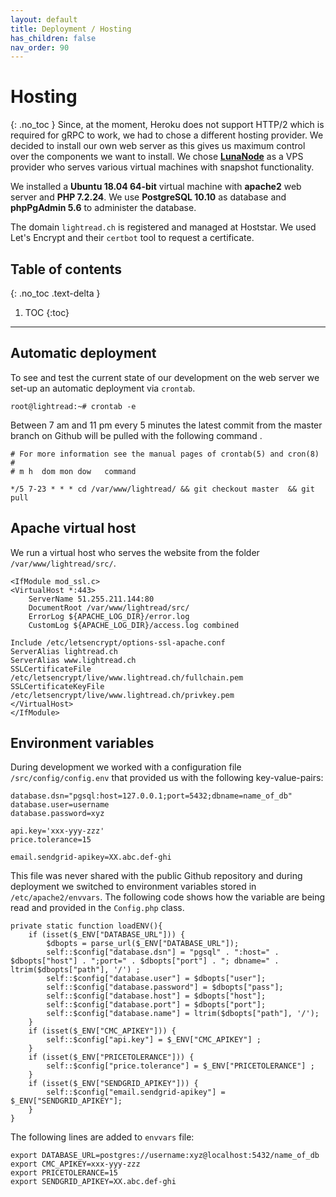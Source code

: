 ```yaml
---
layout: default
title: Deployment / Hosting
has_children: false
nav_order: 90
---
```

# Hosting
{: .no_toc }
Since, at the moment, Heroku does not support HTTP/2 which is required for gRPC to work, we had to chose a different hosting provider. We decided to install our own web server as this gives us maximum control over the components we want to install. We chose [**LunaNode**](https://www.lunanode.com/) as a VPS provider who serves various virtual machines with snapshot functionality.

We installed a **Ubuntu 18.04 64-bit** virtual machine with **apache2** web server and **PHP 7.2.24**. We use **PostgreSQL 10.10** as database and **phpPgAdmin 5.6** to administer the database.

The domain `lightread.ch` is registered and managed at Hoststar. We used Let's Encrypt and their `certbot` tool to request a certificate.  


## Table of contents
{: .no_toc .text-delta }

1. TOC
{:toc}

---




## Automatic deployment
To see and test the current state of our development on the web server we set-up an automatic deployment via `crontab`.  

```
root@lightread:~# crontab -e
```

Between 7 am and 11 pm every 5 minutes the latest commit from the master branch on Github will be pulled with the following command .

```
# For more information see the manual pages of crontab(5) and cron(8)
#
# m h  dom mon dow   command

*/5 7-23 * * * cd /var/www/lightread/ && git checkout master  && git pull
```

## Apache virtual host
We run a virtual host who serves the website from the folder `/var/www/lightread/src/`.
```
<IfModule mod_ssl.c>
<VirtualHost *:443>
    ServerName 51.255.211.144:80
    DocumentRoot /var/www/lightread/src/
    ErrorLog ${APACHE_LOG_DIR}/error.log
    CustomLog ${APACHE_LOG_DIR}/access.log combined

Include /etc/letsencrypt/options-ssl-apache.conf
ServerAlias lightread.ch
ServerAlias www.lightread.ch
SSLCertificateFile /etc/letsencrypt/live/www.lightread.ch/fullchain.pem
SSLCertificateKeyFile /etc/letsencrypt/live/www.lightread.ch/privkey.pem
</VirtualHost>
</IfModule>
```
## Environment variables
During development we worked with a configuration file `/src/config/config.env` that provided us with the following key-value-pairs:
```
database.dsn="pgsql:host=127.0.0.1;port=5432;dbname=name_of_db"
database.user=username
database.password=xyz

api.key='xxx-yyy-zzz'
price.tolerance=15

email.sendgrid-apikey=XX.abc.def-ghi
```
This file was never shared with the public Github repository and during deployment we switched to environment variables stored in `/etc/apache2/envvars`. The following code shows how the variable are being read and provided in the `Config.php` class.

```
private static function loadENV(){
    if (isset($_ENV["DATABASE_URL"])) {
        $dbopts = parse_url($_ENV["DATABASE_URL"]);
        self::$config["database.dsn"] = "pgsql" . ":host=" . $dbopts["host"] . ";port=" . $dbopts["port"] . "; dbname=" . ltrim($dbopts["path"], '/') ;
        self::$config["database.user"] = $dbopts["user"];
        self::$config["database.password"] = $dbopts["pass"];
        self::$config["database.host"] = $dbopts["host"];
        self::$config["database.port"] = $dbopts["port"];
        self::$config["database.name"] = ltrim($dbopts["path"], '/');
    }
    if (isset($_ENV["CMC_APIKEY"])) {
        self::$config["api.key"] = $_ENV["CMC_APIKEY"] ;
    }
    if (isset($_ENV["PRICETOLERANCE"])) {
        self::$config["price.tolerance"] = $_ENV["PRICETOLERANCE"] ;
    }
    if (isset($_ENV["SENDGRID_APIKEY"])) {
        self::$config["email.sendgrid-apikey"] = $_ENV["SENDGRID_APIKEY"];
    }
}
```
The following lines are added to `envvars` file:
```
export DATABASE_URL=postgres://username:xyz@localhost:5432/name_of_db
export CMC_APIKEY=xxx-yyy-zzz
export PRICETOLERANCE=15
export SENDGRID_APIKEY=XX.abc.def-ghi
```
